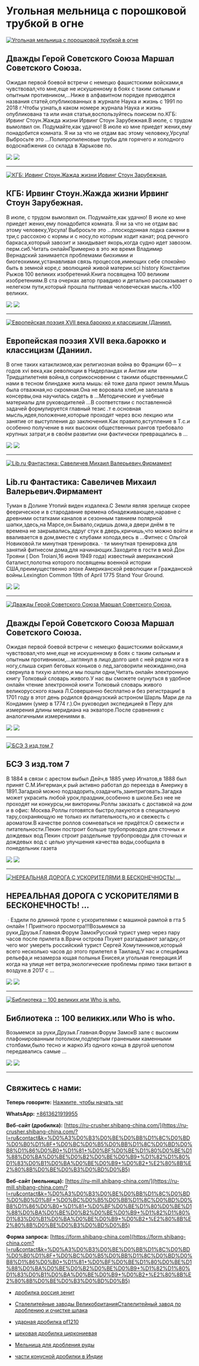# Угольная мельница с порошковой трубкой в ​​огне

<a href="https://swt.shibang-china.com/?l=ru&img&k=%D0%A3%D0%B3%D0%BE%D0%BB%D1%8C%D0%BD%D0%B0%D1%8F+%D0%BC%D0%B5%D0%BB%D1%8C%D0%BD%D0%B8%D1%86%D0%B0+%D1%81+%D0%BF%D0%BE%D1%80%D0%BE%D1%88%D0%BA%D0%BE%D0%B2%D0%BE%D0%B9+%D1%82%D1%80%D1%83%D0%B1%D0%BA%D0%BE%D0%B9+%D0%B2+%E2%80%8B%E2%80%8B%D0%BE%D0%B3%D0%BD%D0%B5" target="_blank">![Угольная мельница с порошковой трубкой в ​​огне](http://static.shibang-china.com/all-800x300/1145.jpg)</a>

## Дважды Герой Советского Союза Маршал Советского Союза.
Ожидая первой боевой встречи с немецко фашистскими войсками,я чувствовал,что мне,еще не искушенному в боях с таким сильным и опытным противником,…Ниже в алфавитном порядке приводятся названия статей,опубликованных в журнале Наука и жизнь с 1991 по 2018 г.Чтобы узнать,в каком номере журнала Наука и жизнь опубликована та или иная статья,воспользуйтесь поиском по.КГБ: Ирвинг Стоун.Жажда жизни Ирвинг Стоун Зарубежная.В июле, с трудом вымолвил он. Подумайте,как удачно! В июле ко мне приедет жених,ему понадобится комната. Я ни за что не отдам вас этому человеку,Урсула! Выбросьте это …Полипропиленовые трубы для горячего и холодного водоснабжения со склада в Харькове по.


<a href="https://whatsapp.shibangsoft.com/WhatsApp.php" target="_blank" title="WhatsApp">![](http://static.shibang-china.com/icon/whatsapp.png)</a> <a href="https://swt.shibang-china.com/?l=ru&icon&k=%D0%A3%D0%B3%D0%BE%D0%BB%D1%8C%D0%BD%D0%B0%D1%8F+%D0%BC%D0%B5%D0%BB%D1%8C%D0%BD%D0%B8%D1%86%D0%B0+%D1%81+%D0%BF%D0%BE%D1%80%D0%BE%D1%88%D0%BA%D0%BE%D0%B2%D0%BE%D0%B9+%D1%82%D1%80%D1%83%D0%B1%D0%BA%D0%BE%D0%B9+%D0%B2+%E2%80%8B%E2%80%8B%D0%BE%D0%B3%D0%BD%D0%B5" target="_blank">![](http://static.shibang-china.com/icon/chat-ru.png)</a>

---

<a href="https://swt.shibang-china.com/?l=ru&img&k=%D0%A3%D0%B3%D0%BE%D0%BB%D1%8C%D0%BD%D0%B0%D1%8F+%D0%BC%D0%B5%D0%BB%D1%8C%D0%BD%D0%B8%D1%86%D0%B0+%D1%81+%D0%BF%D0%BE%D1%80%D0%BE%D1%88%D0%BA%D0%BE%D0%B2%D0%BE%D0%B9+%D1%82%D1%80%D1%83%D0%B1%D0%BA%D0%BE%D0%B9+%D0%B2+%E2%80%8B%E2%80%8B%D0%BE%D0%B3%D0%BD%D0%B5" target="_blank">![КГБ: Ирвинг Стоун.Жажда жизни Ирвинг Стоун Зарубежная.](http://static.shibang-china.com/all-800x300/1317.jpg)</a>

## КГБ: Ирвинг Стоун.Жажда жизни Ирвинг Стоун Зарубежная.
В июле, с трудом вымолвил он. Подумайте,как удачно! В июле ко мне приедет жених,ему понадобится комната. Я ни за что не отдам вас этому человеку,Урсула! Выбросьте это …плоскодонная лодка сажени в три,с рассохою с кормы и с носу,по которым ходит канат; род речного баркаса,который завозит и закидывает якорь,когда судно идет завозом. перм.сиб.Читать онлайнПримерно в это же время Владимир Вернадский занимается проблемами биохимии и биогеохимии,устанавливая связь процессов,имеющих себе спокойно быть в земной коре,с эволюцией живой материи.sci history Константин Рыжов 100 великих изобретений.Книга посвящена 100 великим изобретениям.В ста очерках автор правдиво и детально рассказывает о нелегком пути,который прошла пытливая человеческая мысль.&#171;100 великих.


<a href="https://whatsapp.shibangsoft.com/WhatsApp.php" target="_blank" title="WhatsApp">![](http://static.shibang-china.com/icon/whatsapp.png)</a> <a href="https://swt.shibang-china.com/?l=ru&icon&k=%D0%A3%D0%B3%D0%BE%D0%BB%D1%8C%D0%BD%D0%B0%D1%8F+%D0%BC%D0%B5%D0%BB%D1%8C%D0%BD%D0%B8%D1%86%D0%B0+%D1%81+%D0%BF%D0%BE%D1%80%D0%BE%D1%88%D0%BA%D0%BE%D0%B2%D0%BE%D0%B9+%D1%82%D1%80%D1%83%D0%B1%D0%BA%D0%BE%D0%B9+%D0%B2+%E2%80%8B%E2%80%8B%D0%BE%D0%B3%D0%BD%D0%B5" target="_blank">![](http://static.shibang-china.com/icon/chat-ru.png)</a>

---

<a href="https://swt.shibang-china.com/?l=ru&img&k=%D0%A3%D0%B3%D0%BE%D0%BB%D1%8C%D0%BD%D0%B0%D1%8F+%D0%BC%D0%B5%D0%BB%D1%8C%D0%BD%D0%B8%D1%86%D0%B0+%D1%81+%D0%BF%D0%BE%D1%80%D0%BE%D1%88%D0%BA%D0%BE%D0%B2%D0%BE%D0%B9+%D1%82%D1%80%D1%83%D0%B1%D0%BA%D0%BE%D0%B9+%D0%B2+%E2%80%8B%E2%80%8B%D0%BE%D0%B3%D0%BD%D0%B5" target="_blank">![Европейская поэзия XVII века.барокко и классицизм (Даниил.](http://static.shibang-china.com/all-800x300/561.jpg)</a>

## Европейская поэзия XVII века.барокко и классицизм (Даниил.
В огне таких катаклизмов,как религиозная война во Франции 60— х годов xvi века,как революции в Нидерландах и Англии или Тридцатилетняя война,в соприкосновении с такими общественными.С нами в тесном блиндаже жила мышь: ей тоже дала приют земля.Мышь была отважная,но скромная.Она не воровала хлеб,не залезала в консервы,она научилась сидеть в …Методические и учебные материалы для руководителей …В соответствии с поставленной задачей формулируется главный тезис .т е.основная мысль,идея,положение,которые проходят через всю лекцию или занятие от выступления до заключения.Как правило,вступление в Т.с.и особенно получение в них высоких общественных рангов требовало крупных затрат,и в своём развитии они фактически превращались в …


<a href="https://whatsapp.shibangsoft.com/WhatsApp.php" target="_blank" title="WhatsApp">![](http://static.shibang-china.com/icon/whatsapp.png)</a> <a href="https://swt.shibang-china.com/?l=ru&icon&k=%D0%A3%D0%B3%D0%BE%D0%BB%D1%8C%D0%BD%D0%B0%D1%8F+%D0%BC%D0%B5%D0%BB%D1%8C%D0%BD%D0%B8%D1%86%D0%B0+%D1%81+%D0%BF%D0%BE%D1%80%D0%BE%D1%88%D0%BA%D0%BE%D0%B2%D0%BE%D0%B9+%D1%82%D1%80%D1%83%D0%B1%D0%BA%D0%BE%D0%B9+%D0%B2+%E2%80%8B%E2%80%8B%D0%BE%D0%B3%D0%BD%D0%B5" target="_blank">![](http://static.shibang-china.com/icon/chat-ru.png)</a>

---

<a href="https://swt.shibang-china.com/?l=ru&img&k=%D0%A3%D0%B3%D0%BE%D0%BB%D1%8C%D0%BD%D0%B0%D1%8F+%D0%BC%D0%B5%D0%BB%D1%8C%D0%BD%D0%B8%D1%86%D0%B0+%D1%81+%D0%BF%D0%BE%D1%80%D0%BE%D1%88%D0%BA%D0%BE%D0%B2%D0%BE%D0%B9+%D1%82%D1%80%D1%83%D0%B1%D0%BA%D0%BE%D0%B9+%D0%B2+%E2%80%8B%E2%80%8B%D0%BE%D0%B3%D0%BD%D0%B5" target="_blank">![Lib.ru Фантастика: Савеличев Михаил Валерьевич.Фирмамент](http://static.shibang-china.com/all-800x300/306.jpg)</a>

## Lib.ru Фантастика: Савеличев Михаил Валерьевич.Фирмамент
Туман в Долине Утопий виден издалека.С Земли являя зрелище скорее феерическое и в стародавние времена обнадеживающее,наравне с древними остатками каналов и сезонным таянием полярной шапки,здесь,на Марсе,он.Бывало,сидишь дома,а двери днём в те времена не закрывались,вдруг стук в дверь,кричишь,что можно войти и вваливается в дом,вместе с клубами холода,весь в …Фитнес с Ольгой Новиковой.ти минутная тренировка.&nbsp;&#0183;&#32; ти минутная тренировка для занятий фитнесом дома,для начинающих.Заходите в гости в мой.Дон Трояни ( Don Troiani,16 июня 1949 года) известный американский баталист,полотна которого посвящены военной истории США,преимущественно эпохе Американской революции и Гражданской войны.Lexington Common 19th of April 1775 Stand Your Ground.


<a href="https://whatsapp.shibangsoft.com/WhatsApp.php" target="_blank" title="WhatsApp">![](http://static.shibang-china.com/icon/whatsapp.png)</a> <a href="https://swt.shibang-china.com/?l=ru&icon&k=%D0%A3%D0%B3%D0%BE%D0%BB%D1%8C%D0%BD%D0%B0%D1%8F+%D0%BC%D0%B5%D0%BB%D1%8C%D0%BD%D0%B8%D1%86%D0%B0+%D1%81+%D0%BF%D0%BE%D1%80%D0%BE%D1%88%D0%BA%D0%BE%D0%B2%D0%BE%D0%B9+%D1%82%D1%80%D1%83%D0%B1%D0%BA%D0%BE%D0%B9+%D0%B2+%E2%80%8B%E2%80%8B%D0%BE%D0%B3%D0%BD%D0%B5" target="_blank">![](http://static.shibang-china.com/icon/chat-ru.png)</a>

---

<a href="https://swt.shibang-china.com/?l=ru&img&k=%D0%A3%D0%B3%D0%BE%D0%BB%D1%8C%D0%BD%D0%B0%D1%8F+%D0%BC%D0%B5%D0%BB%D1%8C%D0%BD%D0%B8%D1%86%D0%B0+%D1%81+%D0%BF%D0%BE%D1%80%D0%BE%D1%88%D0%BA%D0%BE%D0%B2%D0%BE%D0%B9+%D1%82%D1%80%D1%83%D0%B1%D0%BA%D0%BE%D0%B9+%D0%B2+%E2%80%8B%E2%80%8B%D0%BE%D0%B3%D0%BD%D0%B5" target="_blank">![Дважды Герой Советского Союза Маршал Советского Союза.](http://static.shibang-china.com/all-800x300/1516.jpg)</a>

## Дважды Герой Советского Союза Маршал Советского Союза.
Ожидая первой боевой встречи с немецко фашистскими войсками,я чувствовал,что мне,еще не искушенному в боях с таким сильным и опытным противником,…заглянул в лицо,долго шел с ней рядом нога в ногу,слыша скрип беговых коньков о лед,заговорили неожиданно,она свернула в тихую аллею,и мы пошли одни,Читать онлайн электронную книгу Толковый словарь живого.У нас вы сможете окунуться в удобное онлайн чтение электронной книги Толковый словарь живого великорусского языка Л.Совершенно бесплатно и без регистрации! в 1701 году в этот день родился французский астроном Шарль Мари де ла Кондамин (умер в 1774 г.).Он руководил экспедицией в Перу для измерения длины меридиана на экваторе.После сравнения с аналогичными измерениями в.


<a href="https://whatsapp.shibangsoft.com/WhatsApp.php" target="_blank" title="WhatsApp">![](http://static.shibang-china.com/icon/whatsapp.png)</a> <a href="https://swt.shibang-china.com/?l=ru&icon&k=%D0%A3%D0%B3%D0%BE%D0%BB%D1%8C%D0%BD%D0%B0%D1%8F+%D0%BC%D0%B5%D0%BB%D1%8C%D0%BD%D0%B8%D1%86%D0%B0+%D1%81+%D0%BF%D0%BE%D1%80%D0%BE%D1%88%D0%BA%D0%BE%D0%B2%D0%BE%D0%B9+%D1%82%D1%80%D1%83%D0%B1%D0%BA%D0%BE%D0%B9+%D0%B2+%E2%80%8B%E2%80%8B%D0%BE%D0%B3%D0%BD%D0%B5" target="_blank">![](http://static.shibang-china.com/icon/chat-ru.png)</a>

---

<a href="https://swt.shibang-china.com/?l=ru&img&k=%D0%A3%D0%B3%D0%BE%D0%BB%D1%8C%D0%BD%D0%B0%D1%8F+%D0%BC%D0%B5%D0%BB%D1%8C%D0%BD%D0%B8%D1%86%D0%B0+%D1%81+%D0%BF%D0%BE%D1%80%D0%BE%D1%88%D0%BA%D0%BE%D0%B2%D0%BE%D0%B9+%D1%82%D1%80%D1%83%D0%B1%D0%BA%D0%BE%D0%B9+%D0%B2+%E2%80%8B%E2%80%8B%D0%BE%D0%B3%D0%BD%D0%B5" target="_blank">![БСЭ 3 изд.том 7](http://static.shibang-china.com/all-800x300/692.jpg)</a>

## БСЭ 3 изд.том 7
В 1884 в связи с арестом выбыл Дейч,в 1885 умер Игнатов,в 1888 был принят С.М.Ингерман,к рый активно работал до переезда в Америку в 1891.Загадкой можно подзадорить,озадачить,заинтриговать.Загадка может украсить любой урок,праздник,особенно в школе.Без нее не проходят ни конкурсы,ни викторины.Роллы заказать с доставкой на дом и в офис: Москва.Роллы готовятся быстро,пакуются в специальную тару,сохраняющую не только их питательность,но и свежесть с ароматом.В качестве роллов сомневаться не придётся.О свежести и питательности.Пекин построит больше трубопроводов для сточных и дождевых вод Пекин строит раздельные трубопроводы для сточных и дождевых вод с целью улучшения качества воды,сообщила в понедельник газета


<a href="https://whatsapp.shibangsoft.com/WhatsApp.php" target="_blank" title="WhatsApp">![](http://static.shibang-china.com/icon/whatsapp.png)</a> <a href="https://swt.shibang-china.com/?l=ru&icon&k=%D0%A3%D0%B3%D0%BE%D0%BB%D1%8C%D0%BD%D0%B0%D1%8F+%D0%BC%D0%B5%D0%BB%D1%8C%D0%BD%D0%B8%D1%86%D0%B0+%D1%81+%D0%BF%D0%BE%D1%80%D0%BE%D1%88%D0%BA%D0%BE%D0%B2%D0%BE%D0%B9+%D1%82%D1%80%D1%83%D0%B1%D0%BA%D0%BE%D0%B9+%D0%B2+%E2%80%8B%E2%80%8B%D0%BE%D0%B3%D0%BD%D0%B5" target="_blank">![](http://static.shibang-china.com/icon/chat-ru.png)</a>

---

<a href="https://swt.shibang-china.com/?l=ru&img&k=%D0%A3%D0%B3%D0%BE%D0%BB%D1%8C%D0%BD%D0%B0%D1%8F+%D0%BC%D0%B5%D0%BB%D1%8C%D0%BD%D0%B8%D1%86%D0%B0+%D1%81+%D0%BF%D0%BE%D1%80%D0%BE%D1%88%D0%BA%D0%BE%D0%B2%D0%BE%D0%B9+%D1%82%D1%80%D1%83%D0%B1%D0%BA%D0%BE%D0%B9+%D0%B2+%E2%80%8B%E2%80%8B%D0%BE%D0%B3%D0%BD%D0%B5" target="_blank">![НЕРЕАЛЬНАЯ ДОРОГА С УСКОРИТЕЛЯМИ В БЕСКОНЕЧНОСТЬ! …](http://static.shibang-china.com/all-800x300/897.jpg)</a>

## НЕРЕАЛЬНАЯ ДОРОГА С УСКОРИТЕЛЯМИ В БЕСКОНЕЧНОСТЬ! …
&nbsp;&#0183;&#32;Ездили по длинной тропе с ускорителями с машиной рампой в гта 5 онлайн ! Приятного просмотра!!!Возьмемся за руки,Друзья.Главная.Форум ЗамокРусский турист умер через пару часов после прилета в.Врачи острова Пхукет разгадывают загадку,от чего мог умереть российский турист Сергей Хомутинников,который всего несколько часов до этого прилетел в Таиланд.У нас и специфика рельефа,и незамерза ющая полынья Енисея,и угольная генерация.И когда на улице нет ветра,экологические проблемы прямо таки витают в воздухе.в 2017 с …


<a href="https://whatsapp.shibangsoft.com/WhatsApp.php" target="_blank" title="WhatsApp">![](http://static.shibang-china.com/icon/whatsapp.png)</a> <a href="https://swt.shibang-china.com/?l=ru&icon&k=%D0%A3%D0%B3%D0%BE%D0%BB%D1%8C%D0%BD%D0%B0%D1%8F+%D0%BC%D0%B5%D0%BB%D1%8C%D0%BD%D0%B8%D1%86%D0%B0+%D1%81+%D0%BF%D0%BE%D1%80%D0%BE%D1%88%D0%BA%D0%BE%D0%B2%D0%BE%D0%B9+%D1%82%D1%80%D1%83%D0%B1%D0%BA%D0%BE%D0%B9+%D0%B2+%E2%80%8B%E2%80%8B%D0%BE%D0%B3%D0%BD%D0%B5" target="_blank">![](http://static.shibang-china.com/icon/chat-ru.png)</a>

---

<a href="https://swt.shibang-china.com/?l=ru&img&k=%D0%A3%D0%B3%D0%BE%D0%BB%D1%8C%D0%BD%D0%B0%D1%8F+%D0%BC%D0%B5%D0%BB%D1%8C%D0%BD%D0%B8%D1%86%D0%B0+%D1%81+%D0%BF%D0%BE%D1%80%D0%BE%D1%88%D0%BA%D0%BE%D0%B2%D0%BE%D0%B9+%D1%82%D1%80%D1%83%D0%B1%D0%BA%D0%BE%D0%B9+%D0%B2+%E2%80%8B%E2%80%8B%D0%BE%D0%B3%D0%BD%D0%B5" target="_blank">![Библиотека :: 100 великих.или Who is who.](http://static.shibang-china.com/all-800x300/1320.jpg)</a>

## Библиотека :: 100 великих.или Who is who.
Возьмемся за руки,Друзья.Главная.Форум ЗамокВ зале с высоким плафонированным потолком,подпертым гранеными каменными столбами,было тесно и жарко.Из одного конца в другой шепотом передавались самые …

<a href="https://whatsapp.shibangsoft.com/WhatsApp.php" target="_blank" title="WhatsApp">![](http://static.shibang-china.com/icon/whatsapp.png)</a> <a href="https://swt.shibang-china.com/?l=ru&icon&k=%D0%A3%D0%B3%D0%BE%D0%BB%D1%8C%D0%BD%D0%B0%D1%8F+%D0%BC%D0%B5%D0%BB%D1%8C%D0%BD%D0%B8%D1%86%D0%B0+%D1%81+%D0%BF%D0%BE%D1%80%D0%BE%D1%88%D0%BA%D0%BE%D0%B2%D0%BE%D0%B9+%D1%82%D1%80%D1%83%D0%B1%D0%BA%D0%BE%D0%B9+%D0%B2+%E2%80%8B%E2%80%8B%D0%BE%D0%B3%D0%BD%D0%B5" target="_blank">![](http://static.shibang-china.com/icon/chat-ru.png)</a>

---
## Свяжитесь с нами:

**Теперь говорите:** [Нажмите, чтобы начать чат](https://swt.shibang-china.com?l=ru&contact&k=%D0%A3%D0%B3%D0%BE%D0%BB%D1%8C%D0%BD%D0%B0%D1%8F+%D0%BC%D0%B5%D0%BB%D1%8C%D0%BD%D0%B8%D1%86%D0%B0+%D1%81+%D0%BF%D0%BE%D1%80%D0%BE%D1%88%D0%BA%D0%BE%D0%B2%D0%BE%D0%B9+%D1%82%D1%80%D1%83%D0%B1%D0%BA%D0%BE%D0%B9+%D0%B2+%E2%80%8B%E2%80%8B%D0%BE%D0%B3%D0%BD%D0%B5)

**WhatsApp:**  [+8613621919955](https://whatsapp.shibangsoft.com/WhatsApp.php)

**Веб-сайт (дробилка):** [https://ru-crusher.shibang-china.com/](https://ru-crusher.shibang-china.com/?l=ru&contact&k=%D0%A3%D0%B3%D0%BE%D0%BB%D1%8C%D0%BD%D0%B0%D1%8F+%D0%BC%D0%B5%D0%BB%D1%8C%D0%BD%D0%B8%D1%86%D0%B0+%D1%81+%D0%BF%D0%BE%D1%80%D0%BE%D1%88%D0%BA%D0%BE%D0%B2%D0%BE%D0%B9+%D1%82%D1%80%D1%83%D0%B1%D0%BA%D0%BE%D0%B9+%D0%B2+%E2%80%8B%E2%80%8B%D0%BE%D0%B3%D0%BD%D0%B5)

**Веб-сайт (мельница):** [https://ru-mill.shibang-china.com/](https://ru-mill.shibang-china.com/?l=ru&contact&k=%D0%A3%D0%B3%D0%BE%D0%BB%D1%8C%D0%BD%D0%B0%D1%8F+%D0%BC%D0%B5%D0%BB%D1%8C%D0%BD%D0%B8%D1%86%D0%B0+%D1%81+%D0%BF%D0%BE%D1%80%D0%BE%D1%88%D0%BA%D0%BE%D0%B2%D0%BE%D0%B9+%D1%82%D1%80%D1%83%D0%B1%D0%BA%D0%BE%D0%B9+%D0%B2+%E2%80%8B%E2%80%8B%D0%BE%D0%B3%D0%BD%D0%B5)

**Форма запроса:** [https://form.shibang-china.com](https://form.shibang-china.com?l=ru&contact&k=%D0%A3%D0%B3%D0%BE%D0%BB%D1%8C%D0%BD%D0%B0%D1%8F+%D0%BC%D0%B5%D0%BB%D1%8C%D0%BD%D0%B8%D1%86%D0%B0+%D1%81+%D0%BF%D0%BE%D1%80%D0%BE%D1%88%D0%BA%D0%BE%D0%B2%D0%BE%D0%B9+%D1%82%D1%80%D1%83%D0%B1%D0%BA%D0%BE%D0%B9+%D0%B2+%E2%80%8B%E2%80%8B%D0%BE%D0%B3%D0%BD%D0%B5)

* [дробилка россия зенит](../121/%D0%B4%D1%80%D0%BE%D0%B1%D0%B8%D0%BB%D0%BA%D0%B0%20%D1%80%D0%BE%D1%81%D1%81%D0%B8%D1%8F%20%D0%B7%D0%B5%D0%BD%D0%B8%D1%82.md)

* [Сталелитейные заводы ВеликобританияСталелитейный завод по дроблению и очистке шлака](../125/%D0%A1%D1%82%D0%B0%D0%BB%D0%B5%D0%BB%D0%B8%D1%82%D0%B5%D0%B9%D0%BD%D1%8B%D0%B5%20%D0%B7%D0%B0%D0%B2%D0%BE%D0%B4%D1%8B%20%D0%92%D0%B5%D0%BB%D0%B8%D0%BA%D0%BE%D0%B1%D1%80%D0%B8%D1%82%D0%B0%D0%BD%D0%B8%D1%8F%D0%A1%D1%82%D0%B0%D0%BB%D0%B5%D0%BB%D0%B8%D1%82%D0%B5%D0%B9%D0%BD%D1%8B%D0%B9%20%D0%B7%D0%B0%D0%B2%D0%BE%D0%B4%20%D0%BF%D0%BE%20%D0%B4%D1%80%D0%BE%D0%B1%D0%BB%D0%B5%D0%BD%D0%B8%D1%8E%20%D0%B8%20%D0%BE%D1%87%D0%B8%D1%81%D1%82%D0%BA%D0%B5%20%D1%88%D0%BB%D0%B0%D0%BA%D0%B0.md)

* [ударная дробилка pf1210](../124/%D1%83%D0%B4%D0%B0%D1%80%D0%BD%D0%B0%D1%8F%20%D0%B4%D1%80%D0%BE%D0%B1%D0%B8%D0%BB%D0%BA%D0%B0%20pf1210.md)

* [щековая дробилка циркониевая](../122/%D1%89%D0%B5%D0%BA%D0%BE%D0%B2%D0%B0%D1%8F%20%D0%B4%D1%80%D0%BE%D0%B1%D0%B8%D0%BB%D0%BA%D0%B0%20%D1%86%D0%B8%D1%80%D0%BA%D0%BE%D0%BD%D0%B8%D0%B5%D0%B2%D0%B0%D1%8F.md)

* [Мельница для дробления руды](../125/%D0%9C%D0%B5%D0%BB%D1%8C%D0%BD%D0%B8%D1%86%D0%B0%20%D0%B4%D0%BB%D1%8F%20%D0%B4%D1%80%D0%BE%D0%B1%D0%BB%D0%B5%D0%BD%D0%B8%D1%8F%20%D1%80%D1%83%D0%B4%D1%8B.md)

* [части конусной дробилки в Индии](../122/%D1%87%D0%B0%D1%81%D1%82%D0%B8%20%D0%BA%D0%BE%D0%BD%D1%83%D1%81%D0%BD%D0%BE%D0%B9%20%D0%B4%D1%80%D0%BE%D0%B1%D0%B8%D0%BB%D0%BA%D0%B8%20%D0%B2%20%D0%98%D0%BD%D0%B4%D0%B8%D0%B8.md)